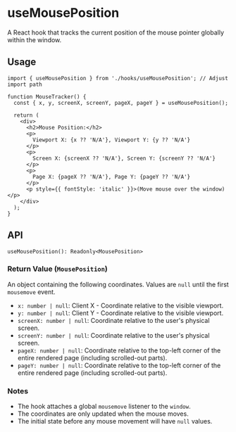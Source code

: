 # useMousePosition

A React hook that tracks the current position of the mouse pointer globally within the window.

## Usage

```tsx
import { useMousePosition } from './hooks/useMousePosition'; // Adjust import path

function MouseTracker() {
  const { x, y, screenX, screenY, pageX, pageY } = useMousePosition();

  return (
    <div>
      <h2>Mouse Position:</h2>
      <p>
        Viewport X: {x ?? 'N/A'}, Viewport Y: {y ?? 'N/A'}
      </p>
      <p>
        Screen X: {screenX ?? 'N/A'}, Screen Y: {screenY ?? 'N/A'}
      </p>
      <p>
        Page X: {pageX ?? 'N/A'}, Page Y: {pageY ?? 'N/A'}
      </p>
      <p style={{ fontStyle: 'italic' }}>(Move mouse over the window)</p>
    </div>
  );
}
```

## API

`useMousePosition(): Readonly<MousePosition>`

### Return Value (`MousePosition`)

An object containing the following coordinates. Values are `null` until the first `mousemove` event.

- `x: number | null`: Client X - Coordinate relative to the visible viewport.
- `y: number | null`: Client Y - Coordinate relative to the visible viewport.
- `screenX: number | null`: Coordinate relative to the user's physical screen.
- `screenY: number | null`: Coordinate relative to the user's physical screen.
- `pageX: number | null`: Coordinate relative to the top-left corner of the entire rendered page (including scrolled-out parts).
- `pageY: number | null`: Coordinate relative to the top-left corner of the entire rendered page (including scrolled-out parts).

### Notes

- The hook attaches a global `mousemove` listener to the `window`.
- The coordinates are only updated when the mouse moves.
- The initial state before any mouse movement will have `null` values.

